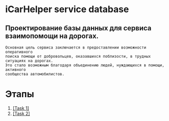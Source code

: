 # iCarHelper service database

Проектирование базы данных для сервиса взаимопомощи на дорогах.
----------------------
```text
Основная цель сервиса заключается в предоставлении возможности оперативного 
поиска помощи от добровольцев, оказавшихся поблизости, в трудных ситуациях на дорогах.
Это стало возможным благодаря объединению людей, нуждающихся в помощи, активного 
сообщества автомобилистов.
```
# Этапы
1. [[Task 1]](https://github.com/PanovAlexey/database_course/blob/main/docs/tasks/TASK01.md)
1. [[Task 2]](https://github.com/PanovAlexey/database_course/blob/main/docs/tasks/TASK01.md)
